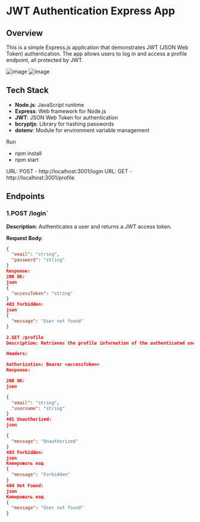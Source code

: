 # JWT Authentication Express App

## Overview

This is a simple Express.js application that demonstrates JWT (JSON Web Token) authentication.
The app allows users to log in and access a profile endpoint, all protected by JWT.

![image](https://github.com/user-attachments/assets/458209c9-51c9-4359-ac26-a7e81151900c)
![image](https://github.com/user-attachments/assets/42943550-d058-4363-909a-77c0b5c8195d)


## Tech Stack

- **Node.js**: JavaScript runtime
- **Express**: Web framework for Node.js
- **JWT**: JSON Web Token for authentication
- **bcryptjs**: Library for hashing passwords
- **dotenv**: Module for environment variable management
  
Run 
- npm install
- npm start
  
URL: POST -  http://localhost:3001/login
URL: GET -  http://localhost:3001/profile

## Endpoints
### 1.POST /login`

**Description**: Authenticates a user and returns a JWT access token.

**Request Body**:
```json
{
  "email": "string",
  "password": "string"
}
Response:
200 OK:
json
{
  "accessToken": "string"
}
403 Forbidden:
json
{
  "message": "User not found" 
}

2.GET /profile
Description: Retrieves the profile information of the authenticated user.

Headers:

Authorization: Bearer <accessToken>
Response:

200 OK:
json

{
  "email": "string",
  "username": "string"
}
401 Unauthorized:
json

{
  "message": "Unauthorized"
}
403 Forbidden:
json
Копировать код
{
  "message": "Forbidden"
}
404 Not Found:
json
Копировать код
{
  "message": "User not found"
}
